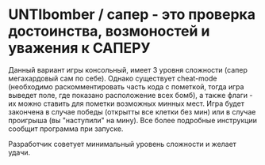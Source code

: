 # UNTIbomber / cапер - это проверка достоинства, возмоностей и уважения к САПЕРУ

Данный вариант игры консольный, имеет 3 уровня сложности (сапер мегахардовый сам по себе). Однако существует cheat-mode (необходимо раскомментировать часть кода с пометкой, тогда игра выведет поле, где показано расположение всех бомб), а также флаги - их можно ставить для пометки возможных минных мест. Игра будет закончена в случае победы (открытты все клетки без мин) или в случае проигрыша (вы "наступили" на мину).
Все более подробные инструкции сообщит программа при запуске.

Разработчик советует минимальный уровень сложности и желает удачи. 

